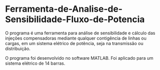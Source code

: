 # Ferramenta-de-Analise-de-Sensibilidade-Fluxo-de-Potencia
O programa é uma ferramenta para análise de sensibilidade e cálculo das injeções compensadoras mediante qualquer contigência de linhas ou cargas, em um sistema elétrico de potência, seja na transmissão ou distribuição.

O programa foi desenvolvido no software MATLAB. Foi aplicado para um sistema elétrico de 14 barras.



